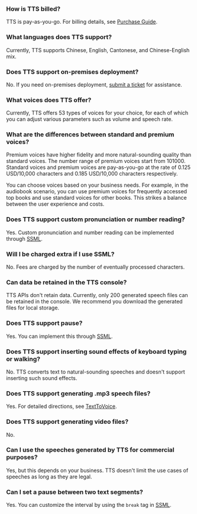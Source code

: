 ### How is TTS billed?
TTS is pay-as-you-go. For billing details, see [Purchase Guide](https://intl.cloud.tencent.com/document/product/1154/47874).

### What languages does TTS support?
Currently, TTS supports Chinese, English, Cantonese, and Chinese-English mix.

### Does TTS support on-premises deployment?
No. If you need on-premises deployment, [submit a ticket](https://console.cloud.tencent.com/workorder/category) for assistance.

### What voices does TTS offer?
Currently, TTS offers 53 types of voices for your choice, for each of which you can adjust various parameters such as volume and speech rate.

### What are the differences between standard and premium voices?
Premium voices have higher fidelity and more natural-sounding quality than standard voices. The number range of premium voices start from 101000. Standard voices and premium voices are pay-as-you-go at the rate of 0.125 USD/10,000 characters and 0.185 USD/10,000 characters respectively.

You can choose voices based on your business needs. For example, in the audiobook scenario, you can use premium voices for frequently accessed top books and use standard voices for other books. This strikes a balance between the user experience and costs.

### Does TTS support custom pronunciation or number reading?
Yes. Custom pronunciation and number reading can be implemented through [SSML](https://intl.cloud.tencent.com/document/product/1154/47883).

### Will I be charged extra if I use SSML?
No. Fees are charged by the number of eventually processed characters.

### Can data be retained in the TTS console?
TTS APIs don't retain data. Currently, only 200 generated speech files can be retained in the console. We recommend you download the generated files for local storage.

### Does TTS support pause?
Yes. You can implement this through [SSML](https://intl.cloud.tencent.com/document/product/1154/47883).

### Does TTS support inserting sound effects of keyboard typing or walking?
No. TTS converts text to natural-sounding speeches and doesn't support inserting such sound effects.

### Does TTS support generating .mp3 speech files?
Yes. For detailed directions, see [TextToVoice]().

### Does TTS support generating video files?
No.

### Can I use the speeches generated by TTS for commercial purposes?
Yes, but this depends on your business. TTS doesn't limit the use cases of speeches as long as they are legal.

### Can I set a pause between two text segments?
Yes. You can customize the interval by using the `break` tag in [SSML](https://intl.cloud.tencent.com/document/product/1154/47883).
